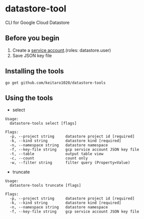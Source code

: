 # datastore-tool
CLI for Google Cloud Datastore

## Before you begin

1. Create a [service account](https://cloud.google.com/docs/authentication/getting-started#creating_a_service_account).(roles: datastore.user)
2. Save JSON key file

## Installing the tools

`go get github.com/keitaro1020/datastore-tools`

## Using the tools

- select 
```
Usage:
  datastore-tools select [flags]

Flags:
  -p, --project string     datastore project id [required]
  -k, --kind string        datastore kind [required]
  -n, --namespace string   datastore namespace
  -f, --key-file string    gcp service account JSON key file
  -t, --table              output table view
  -c, --count              count only
  -w, --filter string      filter query (Property=Value)
```

- truncate
```
Usage:
  datastore-tools truncate [flags]

Flags:
  -p, --project string     datastore project id [required]
  -k, --kind string        datastore kind [required]
  -n, --namespace string   datastore namespace
  -f, --key-file string    gcp service account JSON key file
```